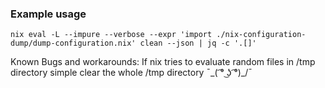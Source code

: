 ### Example usage
```
nix eval -L --impure --verbose --expr 'import ./nix-configuration-dump/dump-configuration.nix' clean --json | jq -c '.[]'
```

Known Bugs and workarounds:
If nix tries to evaluate random files in /tmp directory simple clear the whole /tmp directory ¯\_( ͡° ͜ʖ ͡°)_/¯
